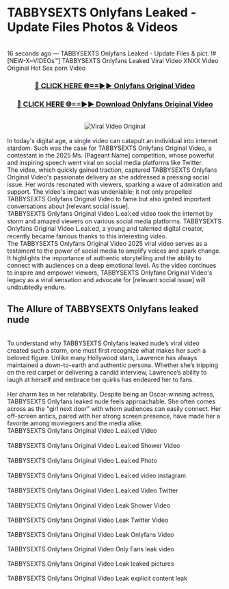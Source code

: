 # TABBYSEXTS Onlyfans Leaked - Update Files Photos & Videos 
<br>
16 seconds ago — TABBYSEXTS Onlyfans Leaked - Update Files & pict. !#[NEW-X~VIDEOs™] TABBYSEXTS Onlyfans Leaked Viral Video XNXX Video Original Hot Sex porn Video
<br>
<div align="center">
<h3><a href="http://freeplayer.one?title=TABBYSEXTS&ref=25OR" rel="nofollow">🔴 CLICK HERE 🌐==►► Onlyfans Original Video</a></h3>
<h3><a href="http://freeplayer.one?title=TABBYSEXTS&ref=25OR" rel="nofollow">🔴 CLICK HERE 🌐==►► Download Onlyfans Original Video</a></h3>
<br>
<a href="http://freeplayer.one?title=TABBYSEXTS&ref=25OR" rel="nofollow" data-target="animated-image.originalLink"><img src="https://i.ibb.co.com/xMMVF88/686577567.gif" alt="Viral Video Original" style="max-width: 100%; display: inline-block;" data-target="animated-image.originalImage"></a>
</div>
<br>
In today's digital age, a single video can catapult an individual into internet stardom. Such was the case for TABBYSEXTS Onlyfans Original Video, a contestant in the 2025 Ms. [Pageant Name] competition, whose powerful and inspiring speech went viral on social media platforms like Twitter.
<br>
The video, which quickly gained traction, captured TABBYSEXTS Onlyfans Original Video's passionate delivery as she addressed a pressing social issue. Her words resonated with viewers, sparking a wave of admiration and support. The video's impact was undeniable; it not only propelled TABBYSEXTS Onlyfans Original Video to fame but also ignited important conversations about [relevant social issue].
<br>
TABBYSEXTS Onlyfans Original Video L.ea𝚔ed video took the internet by storm and amazed viewers on various social media platforms. TABBYSEXTS Onlyfans Original Video L.ea𝚔ed, a young and talented digital creator, recently became famous thanks to this interesting video.
<br>
The TABBYSEXTS Onlyfans Original Video 2025 viral video serves as a testament to the power of social media to amplify voices and spark change. It highlights the importance of authentic storytelling and the ability to connect with audiences on a deep emotional level. As the video continues to inspire and empower viewers, TABBYSEXTS Onlyfans Original Video's legacy as a viral sensation and advocate for [relevant social issue] will undoubtedly endure.
<br>
<h2>The Allure of TABBYSEXTS Onlyfans leaked nude</h2>
<br>
To understand why TABBYSEXTS Onlyfans leaked nude’s viral video created such a storm, one must first recognize what makes her such a beloved figure. Unlike many Hollywood stars, Lawrence has always maintained a down-to-earth and authentic persona. Whether she’s tripping on the red carpet or delivering a candid interview, Lawrence’s ability to laugh at herself and embrace her quirks has endeared her to fans.
<br><br>
Her charm lies in her relatability. Despite being an Oscar-winning actress, TABBYSEXTS Onlyfans leaked nude feels approachable. She often comes across as the "girl next door" with whom audiences can easily connect. Her off-screen antics, paired with her strong screen presence, have made her a favorite among moviegoers and the media alike.
<br>
TABBYSEXTS Onlyfans Original Video L.ea𝚔ed Video
<br><br>
TABBYSEXTS Onlyfans Original Video L.ea𝚔ed Shower Video
<br><br>
TABBYSEXTS Onlyfans Original Video L.ea𝚔ed Photo
<br><br>
TABBYSEXTS Onlyfans Original Video L.ea𝚔ed video instagram
<br><br>
TABBYSEXTS Onlyfans Original Video L.ea𝚔ed Video Twitter
<br><br>
TABBYSEXTS Onlyfans Original Video Leak Shower Video
<br><br>
TABBYSEXTS Onlyfans Original Video Leak Twitter Video
<br><br>
TABBYSEXTS Onlyfans Original Video Leak Onlyfans Video
<br><br>
TABBYSEXTS Onlyfans Original Video Only Fans leak video
<br><br>
TABBYSEXTS Onlyfans Original Video Leak leaked pictures
<br><br>
TABBYSEXTS Onlyfans Original Video Leak explicit content leak